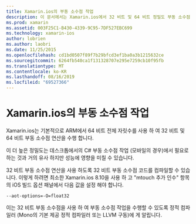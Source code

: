 ```yaml
---
title: Xamarin.ios의 부동 소수점 작업
description: 이 문서에서는 Xamarin.ios에서 32 비트 및 64 비트 정밀도 부동 소수점 연산을 처리 하 고 성능에 관련 된 영향을 설명 하는 방법을 설명 합니다.
ms.prod: xamarin
ms.assetid: 003F25C1-B430-4339-9C95-7DF527EBC699
ms.technology: xamarin-ios
author: lobrien
ms.author: laobri
ms.date: 11/25/2015
ms.openlocfilehash: cd1bd0507f89f7b29bfcd3ef1ba0a3b1215632ce
ms.sourcegitcommit: 6264fb540ca1f131328707e295e7259cb10f95fb
ms.translationtype: MT
ms.contentlocale: ko-KR
ms.lasthandoff: 08/16/2019
ms.locfileid: "69527366"
---
```

# <a name="floating-point-operations-in-xamarinios"></a>Xamarin.ios의 부동 소수점 작업

Xamarin.ios는 기본적으로 ARM에서 64 비트 전체 자릿수를 사용 하 여 32 비트 및 64 비트 부동 소수점 연산을 수행 합니다.  

이 더 높은 정밀도는 데스크톱에서의 C# 부동 소수점 작업 (모바일의 경우)에서 필요로 하는 것과 거의 유사 하지만 성능에 영향을 미칠 수 있습니다.

32 비트 부동 소수점 연산을 사용 하도록 32 비트 부동 소수점 코드를 컴파일할 수 있습니다.  이렇게 하려면 최소한 Xamarin.ios 8.10을 사용 하 고 "mtouch 추가 인수" 항목의 iOS 빌드 옵션 패널에서 다음 값을 설정 해야 합니다.

```
--aot-options=-O=float32
```

이는 32 비트 부동 소수점을 사용 하 여 부동 소수점 작업을 수행할 수 있도록 정적 컴파일러 (Mono의 기본 제공 정적 컴파일러 또는 LLVM 구동)에 게 알립니다.
